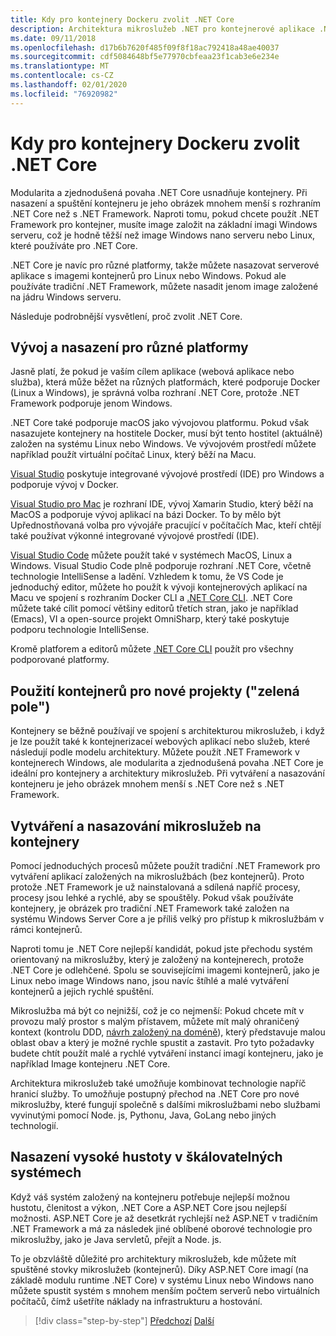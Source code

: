 ```yaml
---
title: Kdy pro kontejnery Dockeru zvolit .NET Core
description: Architektura mikroslužeb .NET pro kontejnerové aplikace .NET | Kdy zvolit .NET Core pro kontejnery Docker
ms.date: 09/11/2018
ms.openlocfilehash: d17b6b7620f485f09f8f18ac792418a48ae40037
ms.sourcegitcommit: cdf5084648bf5e77970cbfeaa23f1cab3e6e234e
ms.translationtype: MT
ms.contentlocale: cs-CZ
ms.lasthandoff: 02/01/2020
ms.locfileid: "76920982"
---
```

# <a name="when-to-choose-net-core-for-docker-containers"></a>Kdy pro kontejnery Dockeru zvolit .NET Core

Modularita a zjednodušená povaha .NET Core usnadňuje kontejnery. Při nasazení a spuštění kontejneru je jeho obrázek mnohem menší s rozhraním .NET Core než s .NET Framework. Naproti tomu, pokud chcete použít .NET Framework pro kontejner, musíte image založit na základní imagi Windows serveru, což je hodně těžší než image Windows nano serveru nebo Linux, které používáte pro .NET Core.

.NET Core je navíc pro různé platformy, takže můžete nasazovat serverové aplikace s imagemi kontejnerů pro Linux nebo Windows. Pokud ale používáte tradiční .NET Framework, můžete nasadit jenom image založené na jádru Windows serveru.

Následuje podrobnější vysvětlení, proč zvolit .NET Core.

## <a name="developing-and-deploying-cross-platform"></a>Vývoj a nasazení pro různé platformy

Jasně platí, že pokud je vaším cílem aplikace (webová aplikace nebo služba), která může běžet na různých platformách, které podporuje Docker (Linux a Windows), je správná volba rozhraní .NET Core, protože .NET Framework podporuje jenom Windows.

.NET Core také podporuje macOS jako vývojovou platformu. Pokud však nasazujete kontejnery na hostitele Docker, musí být tento hostitel (aktuálně) založen na systému Linux nebo Windows. Ve vývojovém prostředí můžete například použít virtuální počítač Linux, který běží na Macu.

[Visual Studio](https://www.visualstudio.com/vs/) poskytuje integrované vývojové prostředí (IDE) pro Windows a podporuje vývoj v Docker.

[Visual Studio pro Mac](https://www.visualstudio.com/vs/visual-studio-mac/) je rozhraní IDE, vývoj Xamarin Studio, který běží na MacOS a podporuje vývoj aplikací na bázi Docker. To by mělo být Upřednostňovaná volba pro vývojáře pracující v počítačích Mac, kteří chtějí také používat výkonné integrované vývojové prostředí (IDE).

[Visual Studio Code](https://code.visualstudio.com/) můžete použít také v systémech MacOS, Linux a Windows. Visual Studio Code plně podporuje rozhraní .NET Core, včetně technologie IntelliSense a ladění. Vzhledem k tomu, že VS Code je jednoduchý editor, můžete ho použít k vývoji kontejnerových aplikací na Macu ve spojení s rozhraním Docker CLI a [.NET Core CLI](../../../core/tools/index.md). .NET Core můžete také cílit pomocí většiny editorů třetích stran, jako je například (Emacs), VI a open-source projekt OmniSharp, který také poskytuje podporu technologie IntelliSense.

Kromě platforem a editorů můžete [.NET Core CLI](../../../core/tools/index.md) použít pro všechny podporované platformy.

## <a name="using-containers-for-new-green-field-projects"></a>Použití kontejnerů pro nové projekty ("zelená pole")

Kontejnery se běžně používají ve spojení s architekturou mikroslužeb, i když je lze použít také k kontejnerizaceí webových aplikací nebo služeb, které následují podle modelu architektury. Můžete použít .NET Framework v kontejnerech Windows, ale modularita a zjednodušená povaha .NET Core je ideální pro kontejnery a architektury mikroslužeb. Při vytváření a nasazování kontejneru je jeho obrázek mnohem menší s .NET Core než s .NET Framework.

## <a name="creating-and-deploying-microservices-on-containers"></a>Vytváření a nasazování mikroslužeb na kontejnery

Pomocí jednoduchých procesů můžete použít tradiční .NET Framework pro vytváření aplikací založených na mikroslužbách (bez kontejnerů). Proto protože .NET Framework je už nainstalovaná a sdílená napříč procesy, procesy jsou lehké a rychlé, aby se spouštěly. Pokud však používáte kontejnery, je obrázek pro tradiční .NET Framework také založen na systému Windows Server Core a je příliš velký pro přístup k mikroslužbám v rámci kontejnerů.

Naproti tomu je .NET Core nejlepší kandidát, pokud jste přechodu systém orientovaný na mikroslužby, který je založený na kontejnerech, protože .NET Core je odlehčené. Spolu se souvisejícími imagemi kontejnerů, jako je Linux nebo image Windows nano, jsou navíc štíhlé a malé vytváření kontejnerů a jejich rychlé spuštění.

Mikroslužba má být co nejnižší, což je co nejmenší: Pokud chcete mít v provozu malý prostor s malým přístavem, můžete mít malý ohraničený kontext (kontrolu DDD, [návrh založený na doméně](https://en.wikipedia.org/wiki/Domain-driven_design)), který představuje malou oblast obav a který je možné rychle spustit a zastavit. Pro tyto požadavky budete chtít použít malé a rychlé vytváření instancí imagí kontejneru, jako je například Image kontejneru .NET Core.

Architektura mikroslužeb také umožňuje kombinovat technologie napříč hranicí služby. To umožňuje postupný přechod na .NET Core pro nové mikroslužby, které fungují společně s dalšími mikroslužbami nebo službami vyvinutými pomocí Node. js, Pythonu, Java, GoLang nebo jiných technologií.

## <a name="deploying-high-density-in-scalable-systems"></a>Nasazení vysoké hustoty v škálovatelných systémech

Když váš systém založený na kontejneru potřebuje nejlepší možnou hustotu, členitost a výkon, .NET Core a ASP.NET Core jsou nejlepší možnosti. ASP.NET Core je až desetkrát rychlejší než ASP.NET v tradičním .NET Framework a má za následek jiné oblíbené oborové technologie pro mikroslužby, jako je Java servletů, přejít a Node. js.

To je obzvláště důležité pro architektury mikroslužeb, kde můžete mít spuštěné stovky mikroslužeb (kontejnerů). Díky ASP.NET Core imagí (na základě modulu runtime .NET Core) v systému Linux nebo Windows nano můžete spustit systém s mnohem menším počtem serverů nebo virtuálních počítačů, čímž ušetříte náklady na infrastrukturu a hostování.

>[!div class="step-by-step"]
>[Předchozí](general-guidance.md)
>[Další](net-framework-container-scenarios.md)
